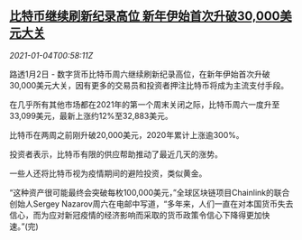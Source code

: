 <!--1609723394000-->
[比特币继续刷新纪录高位 新年伊始首次升破30,000美元大关](https://cn.reuters.com/article/bitcoin-record-high-0102-sat-idCNKBS29902H)
------

<div><i>2021-01-04T00:58:11Z</i></div><p>路透1月2日 - 数字货币比特币周六继续刷新纪录高位，在新年伊始首次升破30,000美元大关，因有更多的交易员和投资者押注比特币将成为主流支付手段。</p><p>在几乎所有其他市场都在2021年的第一个周末关闭之际，比特币周六一度升至33,099美元，最新上涨约12%至32,883美元。</p><p>比特币在两周之前刚升破20,000美元，2020年累计上涨逾300%。</p><p>投资者表示，比特币有限的供应帮助推动了最近几天的涨势。</p><p>一些人还将比特币视为疫情期间的避险投资，类似黄金。</p><p>“这种资产很可能最终会突破每枚100,000美元，”全球区块链项目Chainlink的联合创始人Sergey Nazarov周六在电邮中写道，“多年来，人们一直在对本国货币失去信心，而为应对新冠疫情的经济影响而采取的货币政策令信心下降得更加快速。”(完)</p>
